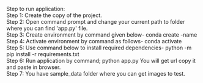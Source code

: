 Step to run application:<br/>
Step 1:	Create the copy of the project.<br/>
Step 2: Open command prompt and change your current path 
to folder where you can find 'app.py' file.<br/>
Step 3: Create environment by command given below-
conda create -name <environment name> <br/>
Step 4: Activate environment by command as follows-
conda activate <environment name> <br/>
Step 5: Use command below to install required dependencies-
python -m pip install -r requirements.txt <br/>
Step 6: Run application by command;
python app.py
You will get url copy it and paste in browser. <br/>
Step 7: You have sample_data folder where you can get images to test. <br/>
